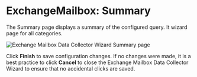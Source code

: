 # ExchangeMailbox: Summary

The Summary page displays a summary of the configured query. It wizard page for all categories.

![Exchange Mailbox Data Collector Wizard Summary page](/img/product_docs/accessanalyzer/11.6/admin/datacollector/exchangemailbox/summary.webp)

Click **Finish** to save configuration changes. If no changes were made, it is a best practice to
click **Cancel** to close the Exchange Mailbox Data Collector Wizard to ensure that no accidental
clicks are saved.
